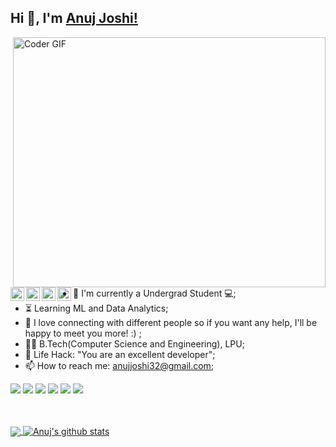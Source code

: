 ## Hi 👋, I'm [Anuj Joshi!](https://www.instagram.com/_anujjoshi/) 



<img align="right" src="https://media.giphy.com/media/SWoSkN6DxTszqIKEqv/giphy.gif" alt="Coder GIF" width="500" height="400">


<a href="https://twitter.com/_AnujJoshi">
  <img align="left" alt="Anuj Joshi | Twitter" width="22px" src="https://cdn.jsdelivr.net/npm/simple-icons@v3/icons/twitter.svg" />
</a>
<a href="https://www.linkedin.com/in/-anujjoshi/">
  <img align="left" alt="Anuj's LinkedIn" width="22px" src="https://cdn.jsdelivr.net/npm/simple-icons@v3/icons/linkedin.svg" />
</a>
<a href="https://www.instagram.com/_anujjoshi/">
  <img align="left" alt="Anuj's Instagram" width="22px" src="https://cdn.jsdelivr.net/npm/simple-icons@v3/icons/instagram.svg" />
</a>
<a href="https://discord.gg/Z4YNyNtqeM/">
  <img align="left" alt="Anuj's Discord" width="22px" src="https://cdn.jsdelivr.net/npm/simple-icons@3.13.0/icons/discord.svg" />
</a>
<br>
<br><br>





- :telescope: I'm currently a Undergrad Student 💻;
- :hourglass_flowing_sand: Learning ML and Data Analytics;
- 💬 I love connecting with different people so if you want any help, I'll be happy to meet you more! :) ;
- :man_technologist: B.Tech(Computer Science and Engineering), LPU; 
- :dart: Life Hack: "You are an excellent developer";
- 📫 How to reach me: anujjoshi32@gmail.com;


![](https://img.shields.io/badge/Machine%20Learning-%3C%2F%3E-blueviolet) ![](https://img.shields.io/badge/Core%20Java-%3C%2F%3E-yellow) ![](https://img.shields.io/badge/Python-%7C-0%2C%2022%2C%20100) ![](https://img.shields.io/badge/Business%20English-%7C-yellowgreen) ![](https://img.shields.io/badge/SQL-%7C-orange) ![](https://img.shields.io/badge/Cloud%20Developer-%7C-blue)

<br><br>
<a href="https://github.com/AnujCMD">
  <img align="center" src="https://github-readme-stats.vercel.app/api/top-langs/?username=AnujCMD&theme=dark">
</a>
<a href="https://github.com/AnujCMD">
 <img align="center" src="https://github-readme-stats.vercel.app/api?username=AnujCMD&show_icons=true&theme=dark&line_height=30" alt="Anuj's github stats"/>
</a>

